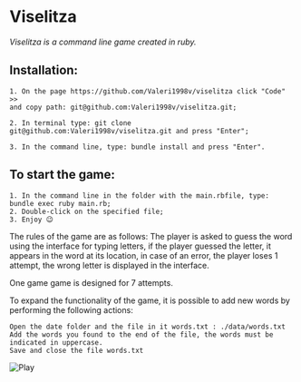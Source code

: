 # **Viselitza**

*Viselitza is a command line game created in ruby.*

## **Installation:**


    1. On the page https://github.com/Valeri1998v/viselitza click "Code" >>
    and copy path: git@github.com:Valeri1998v/viselitza.git;
   
    2. In terminal type: git clone git@github.com:Valeri1998v/viselitza.git and press "Enter";
    
    3. In the command line, type: bundle install and press "Enter".
    
 ## **To start the game:**

    1. In the command line in the folder with the main.rbfile, type: bundle exec ruby main.rb;
    2. Double-click on the specified file;
    3. Enjoy 😉

The rules of the game are as follows: The player is asked to guess the word using the interface for typing letters, if the player guessed the letter, it appears in the word at its location, in case of an error, the player loses 1 attempt, the wrong letter is displayed in the interface.

One game game is designed for 7 attempts.

To expand the functionality of the game, it is possible to add new words by performing the following actions:

    Open the date folder and the file in it words.txt : ./data/words.txt
    Add the words you found to the end of the file, the words must be indicated in uppercase.
    Save and close the file words.txt

![Play](12011-b091ffdad40dc8504b88167b37ba1cb6ef8b232f.jpg)


